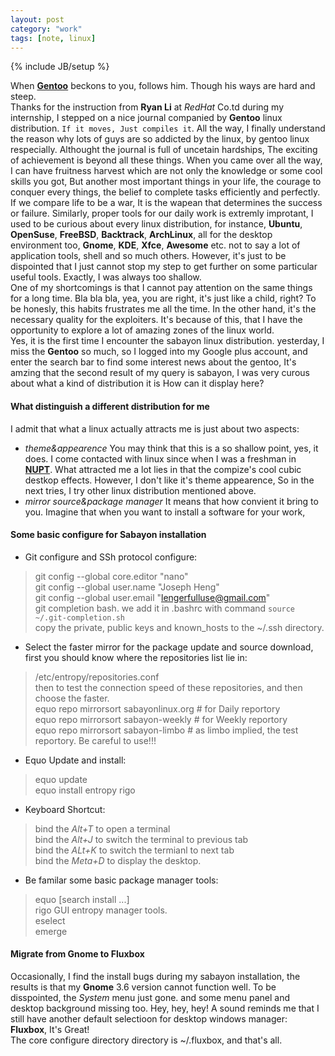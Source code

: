 ```yaml
---
layout: post
category: "work"
tags: [note, linux]
---
```

{% include JB/setup %}

When [**Gentoo**](http://www.gentoo.org) beckons to you, follows him. Though his ways are hard and steep.   
Thanks for the instruction from **Ryan Li** at *RedHat* Co.td during my internship, I stepped on a nice 
journal companied by **Gentoo** linux distribution. `If it moves, Just compiles it`. All the way, I finally understand the reason
why lots of guys are so addicted by the linux, by gentoo linux respecially. Althought the journal is full of uncetain hardships, The exciting 
of achievement is beyond all these things. When you came over all the way, I can have fruitness harvest which are not only the knowledge or 
some cool skills you got, But another most important things in your life,  the courage to conquer every things, the belief to complete tasks 
efficiently and perfectly. If we compare life to be a war, It is the wapean that determines the success or failure. Similarly, proper tools 
for our daily work is extremly improtant, I used to be curious about every linux distribution, for instance, **Ubuntu**, **OpenSuse**, 
**FreeBSD**, **Backtrack**, **ArchLinux**, all for the desktop environment too, **Gnome**, **KDE**, **Xfce**, **Awesome** etc. not to say a 
lot of application tools, shell and so much others. However, it's just to be dispointed that I just cannot stop my step to get further on some 
particular useful tools. Exactly, I was always too shallow.   
One of my shortcomings is that I cannot pay attention on the same things for a long time. Bla bla bla, yea, you are right, it's just like a 
child, right? To be honesly, this habits frustrates me all the time. In the other hand, it's the necessary quality for the exploiters. It's 
because of this, that I have the opportunity to explore a lot of amazing zones of the linux world.  
Yes, it is the first time I encounter the sabayon linux distribution. yesterday, I miss the **Gentoo** so much, so I logged into my Google 
plus account, and enter the search bar to find some interest news about the gentoo, It's amzing that the second result of my query is sabayon, 
I was very curous about what a kind of distribution it is How can it display here?

#### What distinguish a different distribution for me ####
I admit that what a linux actually attracts me is just about two aspects:
- *theme&appearence* You may think that this is a so shallow point, yes, it does. I come contacted with linux since when I was a freshman in 
[**NUPT**](www.njupt.edu.cn). What attracted me a lot lies in that the compize's cool cubic destkop effects. However, I don't like it's theme 
appearence, So in the next tries, I try other linux distribution mentioned above.
- *mirror source&package manager* It means that how convient it bring to you. Imagine that when you want to install a software for your work,  

#### Some basic configure for Sabayon installation ####

- Git configure and SSh protocol configure:  
>  	git config --global core.editor "nano"  
>  	git config --global user.name "Joseph Heng"  
>  	git config --global user.email "lengerfulluse@gmail.com"  
>  	git completion bash. we add it in .bashrc with command `source ~/.git-completion.sh`  
>	copy the private, public keys and known_hosts to the ~/.ssh directory.  
- Select the faster mirror for the package update and source download, first you should know where the repositories list lie in:  
>	/etc/entropy/repositories.conf  
  then to test the connection speed of these repositories, and then choose the faster.  
>	equo repo mirrorsort sabayonlinux.org   \# for Daily reportory  
>	equo repo mirrorsort sabayon-weekly     \# for Weekly reportory  
>	equo repo mirrorsort sabayon-limbo      \# as limbo implied, the test reportory. Be careful to use!!!  

- Equo Update and install:  
>	equo update  
>	equo install entropy rigo  
- Keyboard Shortcut:  
>	bind the *Alt+T* to open a terminal  
>	bind the *Alt+J* to switch the terminal to previous tab  
>	bind the *ALt+K* to switch the termianl to next tab  
>	bind the *Meta+D* to display the desktop.  
- Be familar some basic package manager tools:  
>	equo [search install ...]   
>	rigo GUI entropy manager tools.  
>	eselect  
>	emerge  

#### Migrate from Gnome to Fluxbox ####
Occasionally, I find the install bugs during my sabayon installation, the results is that my **Gnome** 3.6 version cannot function well. To be disspointed, the *System* menu just gone. and some menu panel and desktop background missing too. Hey, hey, hey! A sound reminds me that I still have another default selectioon for desktop windows manager: **Fluxbox**, It's Great!  
The core configure directory directory is ~/.fluxbox, and that's all.
